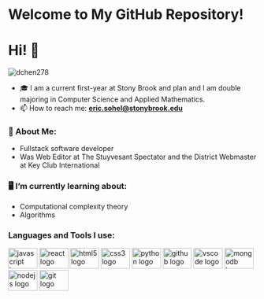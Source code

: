 # Welcome to My GitHub Repository!
# Hi! 👋

<p align="left"> <img src="https://komarev.com/ghpvc/?username=esohel30&label=Profile%20views&color=0e75b6&style=flat" alt="dchen278" /> </p>

- 🎓 I am a current first-year at Stony Brook and plan and I am double majoring in Computer Science and Applied Mathematics. 
- 📫 How to reach me: **eric.sohel@stonybrook.edu**

### :book: About Me:
- Fullstack software developer
- Was Web Editor at The Stuyvesant Spectator and the District Webmaster at Key Club International

### 🖥️ I’m currently learning about:
- Computational complexity theory 
- Algorithms

<h3 align="left">Languages and Tools I use:</h3>
<div align="left">
  <img src="https://cdn.jsdelivr.net/gh/devicons/devicon/icons/javascript/javascript-original.svg" height="42" width="58.8" alt="javascript logo"  />
  <img src="https://cdn.jsdelivr.net/gh/devicons/devicon/icons/react/react-original.svg" height="42" width="58.8" alt="react logo"  />
  <img src="https://cdn.jsdelivr.net/gh/devicons/devicon/icons/html5/html5-original.svg" height="42" width="58.8" alt="html5 logo"  />
  <img src="https://cdn.jsdelivr.net/gh/devicons/devicon/icons/css3/css3-original.svg" height="42" width="58.8" alt="css3 logo"  />
  <img src="https://cdn.jsdelivr.net/gh/devicons/devicon/icons/python/python-original.svg" height="42" width="58.8" alt="python logo"  />
  <img src="https://cdn.jsdelivr.net/gh/devicons/devicon/icons/github/github-original.svg" height="42" width="58.8" alt="github logo"  />
  <img src="https://cdn.jsdelivr.net/gh/devicons/devicon/icons/vscode/vscode-original.svg" height="42" width="58.8" alt="vscode logo"  />
  <img src="https://cdn.jsdelivr.net/gh/devicons/devicon/icons/mongodb/mongodb-original.svg" height="42" width="58.8" alt="mongodb logo"  />
  <img src="https://cdn.jsdelivr.net/gh/devicons/devicon/icons/nodejs/nodejs-original.svg" height="42" width="58.8" alt="nodejs logo"  />
  <img src="https://cdn.jsdelivr.net/gh/devicons/devicon/icons/git/git-original.svg" height="42" width="58.8" alt="git logo"  />
</div> </p>

</div>
